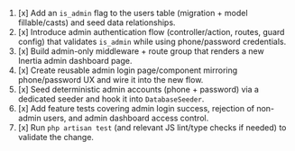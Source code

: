 1. [x] Add an `is_admin` flag to the users table (migration + model fillable/casts) and seed data relationships.
2. [x] Introduce admin authentication flow (controller/action, routes, guard config) that validates `is_admin` while using phone/password credentials.
3. [x] Build admin-only middleware + route group that renders a new Inertia admin dashboard page.
4. [x] Create reusable admin login page/component mirroring phone/password UX and wire it into the new flow.
5. [x] Seed deterministic admin accounts (phone + password) via a dedicated seeder and hook it into `DatabaseSeeder`.
6. [x] Add feature tests covering admin login success, rejection of non-admin users, and admin dashboard access control.
7. [x] Run `php artisan test` (and relevant JS lint/type checks if needed) to validate the change.
